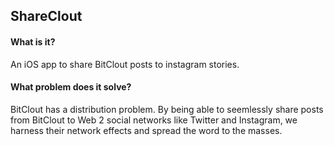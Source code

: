 ## ShareClout 

#### What is it?
An iOS app to share BitClout posts to instagram stories.

#### What problem does it solve?
BitClout has a distribution problem. 
By being able to seemlessly share posts from BitClout to Web 2 social networks like Twitter and Instagram, we harness their network effects and spread the word to the masses. 

